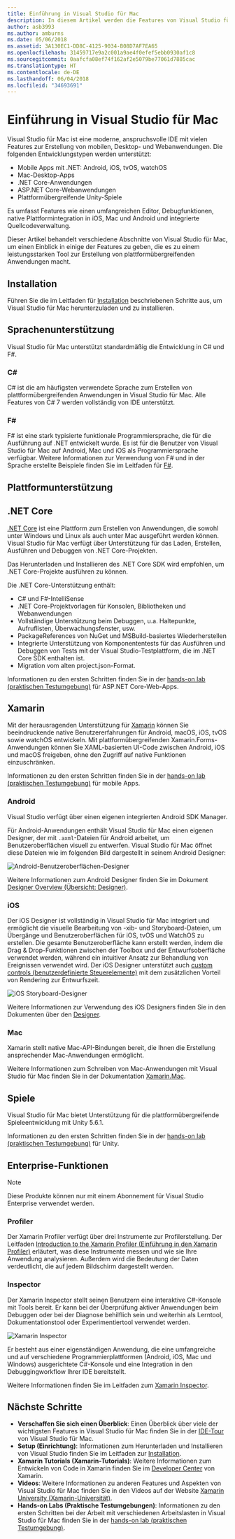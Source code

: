 ```yaml
---
title: Einführung in Visual Studio für Mac
description: In diesem Artikel werden die Features von Visual Studio für Mac eingeführt.
author: asb3993
ms.author: amburns
ms.date: 05/06/2018
ms.assetid: 3A130EC1-DD8C-4125-9034-B08D7AF7EA65
ms.openlocfilehash: 31459717e9a2c001a9ae4f0efef5ebb0930af1c8
ms.sourcegitcommit: 0aafcfa08ef74f162af2e5079be77061d7885cac
ms.translationtype: HT
ms.contentlocale: de-DE
ms.lasthandoff: 06/04/2018
ms.locfileid: "34693691"
---
```

# <a name="introducing-visual-studio-for-mac"></a>Einführung in Visual Studio für Mac

Visual Studio für Mac ist eine moderne, anspruchsvolle IDE mit vielen Features zur Erstellung von mobilen, Desktop- und Webanwendungen. Die folgenden Entwicklungstypen werden unterstützt:

* Mobile Apps mit .NET: Android, iOS, tvOS, watchOS
* Mac-Desktop-Apps
* .NET Core-Anwendungen
* ASP.NET Core-Webanwendungen
* Plattformübergreifende Unity-Spiele

Es umfasst Features wie einen umfangreichen Editor, Debugfunktionen, native Plattformintegration in iOS, Mac und Android und integrierte Quellcodeverwaltung.

Dieser Artikel behandelt verschiedene Abschnitte von Visual Studio für Mac, um einen Einblick in einige der Features zu geben, die es zu einem leistungsstarken Tool zur Erstellung von plattformübergreifenden Anwendungen macht.

## <a name="installation"></a>Installation

Führen Sie die im Leitfaden für [Installation](installation.md) beschriebenen Schritte aus, um Visual Studio für Mac herunterzuladen und zu installieren.

## <a name="language-support"></a>Sprachenunterstützung

Visual Studio für Mac unterstützt standardmäßig die Entwicklung in C# und F#.

### <a name="c"></a>C#

C# ist die am häufigsten verwendete Sprache zum Erstellen von plattformübergreifenden Anwendungen in Visual Studio für Mac. Alle Features von C# 7 werden vollständig von IDE unterstützt.

### <a name="f"></a>F#

F# ist eine stark typisierte funktionale Programmiersprache, die für die Ausführung auf .NET entwickelt wurde. Es ist für die Benutzer von Visual Studio für Mac auf Android, Mac und iOS als Programmiersprache verfügbar. Weitere Informationen zur Verwendung von F# und in der Sprache erstellte Beispiele finden Sie im Leitfaden für [F#](https://developer.xamarin.com/guides/cross-platform/fsharp/).

## <a name="platform-support"></a>Plattformunterstützung

## <a name="net-core"></a>.NET Core

[.NET Core](https://www.microsoft.com/net/core#macos) ist eine Plattform zum Erstellen von Anwendungen, die sowohl unter Windows und Linux als auch unter Mac ausgeführt werden können. Visual Studio für Mac verfügt über Unterstützung für das Laden, Erstellen, Ausführen und Debuggen von .NET Core-Projekten.

Das Herunterladen und Installieren des .NET Core SDK wird empfohlen, um .NET Core-Projekte ausführen zu können.

Die .NET Core-Unterstützung enthält:

* C# und F#-IntelliSense
* .NET Core-Projektvorlagen für Konsolen, Bibliotheken und Webanwendungen
* Vollständige Unterstützung beim Debuggen, u.a. Haltepunkte, Aufruflisten, Überwachungsfenster, usw.
* PackageReferences von NuGet und MSBuild-basiertes Wiederherstellen
* Integrierte Unterstützung von Komponententests für das Ausführen und Debuggen von Tests mit der Visual Studio-Testplattform, die im .NET Core SDK enthalten ist.
* Migration vom alten project.json-Format.

Informationen zu den ersten Schritten finden Sie in der [hands-on lab (praktischen Testumgebung)](https://github.com/Microsoft/vs4mac-labs/tree/master/Web/Getting-Started) für ASP.NET Core-Web-Apps.

## <a name="xamarin"></a>Xamarin

Mit der herausragenden Unterstützung für [Xamarin](https://developer.xamarin.com/) können Sie beeindruckende native Benutzererfahrungen für Android, macOS, iOS, tvOS sowie watchOS entwickeln. Mit plattformübergreifenden Xamarin.Forms-Anwendungen können Sie XAML-basierten UI-Code zwischen Android, iOS und macOS freigeben, ohne den Zugriff auf native Funktionen einzuschränken.

Informationen zu den ersten Schritten finden Sie in der [hands-on lab (praktischen Testumgebung)](https://github.com/Microsoft/vs4mac-labs/tree/master/Mobile/Getting-Started) für mobile Apps.

### <a name="android"></a>Android

Visual Studio verfügt über einen eigenen integrierten Android SDK Manager.

Für Android-Anwendungen enthält Visual Studio für Mac einen eigenen Designer, der mit `.axml`-Dateien für Android arbeitet, um Benutzeroberflächen visuell zu entwerfen. Visual Studio für Mac öffnet diese Dateien wie im folgenden Bild dargestellt in seinem Android Designer:

![Android-Benutzeroberflächen-Designer](media/intro-image31.png)

Weitere Informationen zum Android Designer finden Sie im Dokument [Designer Overview (Übersicht: Designer)](https://developer.xamarin.com/Android/Guides/User_Interface/Designer_Overview).

### <a name="ios"></a>iOS

Der iOS Designer ist vollständig in Visual Studio für Mac integriert und ermöglicht die visuelle Bearbeitung von -xib- und Storyboard-Dateien, um Übergänge und Benutzeroberflächen für iOS, tvOS und WatchOS zu erstellen. Die gesamte Benutzeroberfläche kann erstellt werden, indem die Drag & Drop-Funktionen zwischen der Toolbox und der Entwurfsoberfläche verwendet werden, während ein intuitiver Ansatz zur Behandlung von Ereignissen verwendet wird. Der iOS Designer unterstützt auch [custom controls (benutzerdefinierte Steuerelemente)](https://developer.xamarin.com/guides/ios/user_interface/designer/ios_designable_controls_overview/) mit dem zusätzlichen Vorteil von Rendering zur Entwurfszeit.

![iOS Storyboard-Designer](media/intro-image30.png)

Weitere Informationen zur Verwendung des iOS Designers finden Sie in den Dokumenten über den [Designer](https://developer.xamarin.com/guides/ios/user_interface/designer).

### <a name="mac"></a>Mac

Xamarin stellt native Mac-API-Bindungen bereit, die Ihnen die Erstellung ansprechender Mac-Anwendungen ermöglicht.

Weitere Informationen zum Schreiben von Mac-Anwendungen mit Visual Studio für Mac finden Sie in der Dokumentation [Xamarin.Mac](https://developer.xamarin.com/guides/#mac).

## <a name="gaming"></a>Spiele

Visual Studio für Mac bietet Unterstützung für die plattformübergreifende Spieleentwicklung mit Unity 5.6.1.

Informationen zu den ersten Schritten finden Sie in der [hands-on lab (praktischen Testumgebung)](https://github.com/Microsoft/vs4mac-labs/tree/master/Unity/Getting-Started) für Unity.

## <a name="enterprise-features"></a>Enterprise-Funktionen

> [!Note]
> Diese Produkte können nur mit einem Abonnement für Visual Studio Enterprise verwendet werden.

### <a name="profiler"></a>Profiler

Der Xamarin Profiler verfügt über drei Instrumente zur Profilerstellung. Der Leitfaden [Introduction to the Xamarin Profiler (Einführung in den Xamarin Profiler)](https://developer.xamarin.com/guides/cross-platform/deployment,_testing,_and_metrics/xamarin-profiler/) erläutert, was diese Instrumente messen und wie sie Ihre Anwendung analysieren. Außerdem wird die Bedeutung der Daten verdeutlicht, die auf jedem Bildschirm dargestellt werden.

### <a name="inspector"></a>Inspector

Der Xamarin Inspector stellt seinen Benutzern eine interaktive C#-Konsole mit Tools bereit. Er kann bei der Überprüfung aktiver Anwendungen beim Debuggen oder bei der Diagnose behilflich sein und weiterhin als Lerntool, Dokumentationstool oder Experimentiertool verwendet werden.

![Xamarin Inspector](media/intro-inspector.png)

Er besteht aus einer eigenständigen Anwendung, die eine umfangreiche und auf verschiedene Programmierplattformen (Android, iOS, Mac und Windows) ausgerichtete C#-Konsole und eine Integration in den Debuggingworkflow Ihrer IDE bereitstellt.

Weitere Informationen finden Sie im Leitfaden zum [Xamarin Inspector](https://developer.xamarin.com/guides/cross-platform/inspector/).

## <a name="next-steps"></a>Nächste Schritte

* **Verschaffen Sie sich einen Überblick**: Einen Überblick über viele der wichtigsten Features in Visual Studio für Mac finden Sie in der [IDE-Tour](ide-tour.md) von Visual Studio für Mac.
* **Setup (Einrichtung)**: Informationen zum Herunterladen und Installieren von Visual Studio finden Sie im Leitfaden zur [Installation](installation.md).
* **Xamarin Tutorials (Xamarin-Tutorials)**: Weitere Informationen zum Entwickeln von Code in Xamarin finden Sie im [Developer Center](https://developer.xamarin.com) von Xamarin.
* **Videos**: Weitere Informationen zu anderen Features und Aspekten von Visual Studio für Mac finden Sie in den Videos auf der Website [Xamarin University (Xamarin-Universität)](https://university.xamarin.com).
* **Hands-on Labs (Praktische Testumgebungen)**: Informationen zu den ersten Schritten bei der Arbeit mit verschiedenen Arbeitslasten in Visual Studio für Mac finden Sie in der [hands-on lab (praktischen Testumgebung)](https://github.com/Microsoft/vs4mac-labs).
